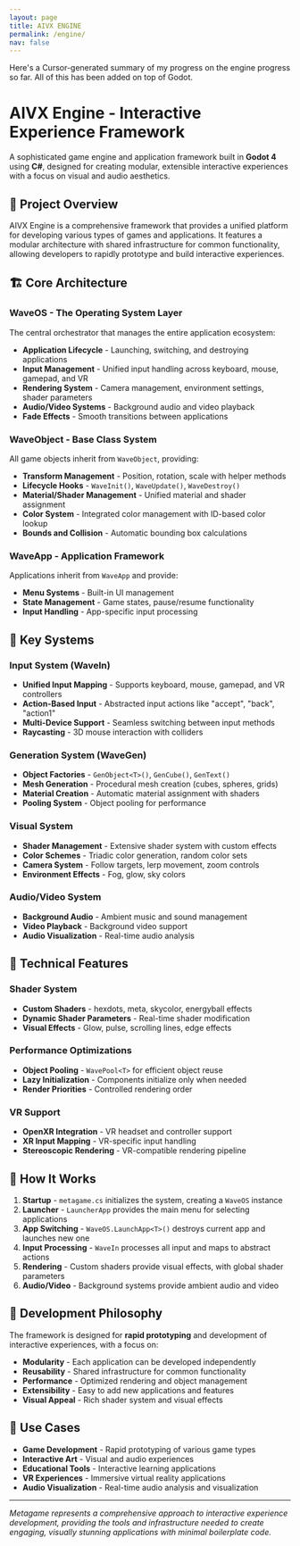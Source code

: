 ```yaml
---
layout: page
title: AIVX ENGINE
permalink: /engine/
nav: false
---
```


Here's a Cursor-generated summary of my progress on the engine progress so far. All of this has been added on top of Godot.

# AIVX Engine - Interactive Experience Framework

A sophisticated game engine and application framework built in **Godot 4** using **C#**, designed for creating modular, extensible interactive experiences with a focus on visual and audio aesthetics.

## 🎯 Project Overview

AIVX Engine is a comprehensive framework that provides a unified platform for developing various types of games and applications. It features a modular architecture with shared infrastructure for common functionality, allowing developers to rapidly prototype and build interactive experiences.

## 🏗️ Core Architecture

### WaveOS - The Operating System Layer
The central orchestrator that manages the entire application ecosystem:

- **Application Lifecycle** - Launching, switching, and destroying applications
- **Input Management** - Unified input handling across keyboard, mouse, gamepad, and VR
- **Rendering System** - Camera management, environment settings, shader parameters
- **Audio/Video Systems** - Background audio and video playback
- **Fade Effects** - Smooth transitions between applications

### WaveObject - Base Class System
All game objects inherit from `WaveObject`, providing:

- **Transform Management** - Position, rotation, scale with helper methods
- **Lifecycle Hooks** - `WaveInit()`, `WaveUpdate()`, `WaveDestroy()`
- **Material/Shader Management** - Unified material and shader assignment
- **Color System** - Integrated color management with ID-based color lookup
- **Bounds and Collision** - Automatic bounding box calculations

### WaveApp - Application Framework
Applications inherit from `WaveApp` and provide:

- **Menu Systems** - Built-in UI management
- **State Management** - Game states, pause/resume functionality
- **Input Handling** - App-specific input processing

## 🔧 Key Systems

### Input System (WaveIn)
- **Unified Input Mapping** - Supports keyboard, mouse, gamepad, and VR controllers
- **Action-Based Input** - Abstracted input actions like "accept", "back", "action1"
- **Multi-Device Support** - Seamless switching between input methods
- **Raycasting** - 3D mouse interaction with colliders

### Generation System (WaveGen)
- **Object Factories** - `GenObject<T>()`, `GenCube()`, `GenText()`
- **Mesh Generation** - Procedural mesh creation (cubes, spheres, grids)
- **Material Creation** - Automatic material assignment with shaders
- **Pooling System** - Object pooling for performance

### Visual System
- **Shader Management** - Extensive shader system with custom effects
- **Color Schemes** - Triadic color generation, random color sets
- **Camera System** - Follow targets, lerp movement, zoom controls
- **Environment Effects** - Fog, glow, sky colors

### Audio/Video System
- **Background Audio** - Ambient music and sound management
- **Video Playback** - Background video support
- **Audio Visualization** - Real-time audio analysis

## 🎨 Technical Features

### Shader System
- **Custom Shaders** - hexdots, meta, skycolor, energyball effects
- **Dynamic Shader Parameters** - Real-time shader modification
- **Visual Effects** - Glow, pulse, scrolling lines, edge effects

### Performance Optimizations
- **Object Pooling** - `WavePool<T>` for efficient object reuse
- **Lazy Initialization** - Components initialize only when needed
- **Render Priorities** - Controlled rendering order

### VR Support
- **OpenXR Integration** - VR headset and controller support
- **XR Input Mapping** - VR-specific input handling
- **Stereoscopic Rendering** - VR-compatible rendering pipeline

## 🔄 How It Works

1. **Startup** - `metagame.cs` initializes the system, creating a `WaveOS` instance
2. **Launcher** - `LauncherApp` provides the main menu for selecting applications
3. **App Switching** - `WaveOS.LaunchApp<T>()` destroys current app and launches new one
4. **Input Processing** - `WaveIn` processes all input and maps to abstract actions
5. **Rendering** - Custom shaders provide visual effects, with global shader parameters
6. **Audio/Video** - Background systems provide ambient audio and video

## 🚀 Development Philosophy

The framework is designed for **rapid prototyping** and development of interactive experiences, with a focus on:

- **Modularity** - Each application can be developed independently
- **Reusability** - Shared infrastructure for common functionality
- **Performance** - Optimized rendering and object management
- **Extensibility** - Easy to add new applications and features
- **Visual Appeal** - Rich shader system and visual effects

## 🎯 Use Cases

- **Game Development** - Rapid prototyping of various game types
- **Interactive Art** - Visual and audio experiences
- **Educational Tools** - Interactive learning applications
- **VR Experiences** - Immersive virtual reality applications
- **Audio Visualization** - Real-time audio analysis and visualization

---

*Metagame represents a comprehensive approach to interactive experience development, providing the tools and infrastructure needed to create engaging, visually stunning applications with minimal boilerplate code.*


